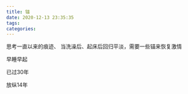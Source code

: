 ```yaml
---
title: 锚
date: 2020-12-13 23:35:35
tags:
categories:
---
```



思考一直以来的痕迹、 当洗澡后、起床后回归平淡，需要一些锚来恢复激情

早睡早起

已过30年

放纵14年

